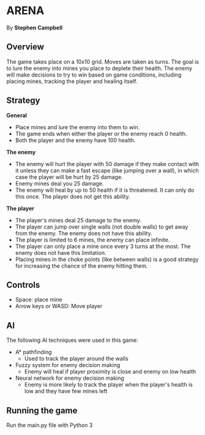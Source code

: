 # ARENA
By **Stephen Campbell**

## Overview
   The game takes place on a 10x10 grid. Moves are taken as turns. The goal is to lure the enemy into mines you place to deplete their health.
   The enemy will make decisions to try to win based on game conditions, including placing mines, tracking the player and healing itself.

## Strategy
**General**
- Place mines and lure the enemy into them to win.
- The game ends when either the player or the enemy reach 0 health.
- Both the player and the enemy have 100 health.

**The enemy**
- The enemy will hurt the player with 50 damage if they make contact with it unless they can make a fast escape (like jumping over a wall), in which case the player will be hurt by 25 damage.
- Enemy mines deal you 25 damage.
- The enemy will heal by up to 50 health if it is threatened. It can only do this once. The player does not get this ability.

**The player**
- The player's mines deal 25 damage to the enemy.
- The player can jump over single walls (not double walls) to get away from the enemy. The enemy does not have this ability.
- The player is limited to 6 mines, the enemy can place infinite.
- The player can only place a mine once every 3 turns at the most. The enemy does not have this limitation.
- Placing mines in the choke points (like between walls) is a good strategy for increasing the chance of the enemy hitting them.

## Controls
- Space: place mine
- Arrow keys or WASD: Move player

## AI
The following AI techniques were used in this game:
- A* pathfinding
    - Used to track the player around the walls
- Fuzzy system for enemy decision making
    - Enemy will heal if player proximity is close and enemy on low health
- Neural network for enemy decision making
    - Enemy is more likely to track the player when the player's health is low and they have few mines left
    
## Running the game
Run the main.py file with Python 3
